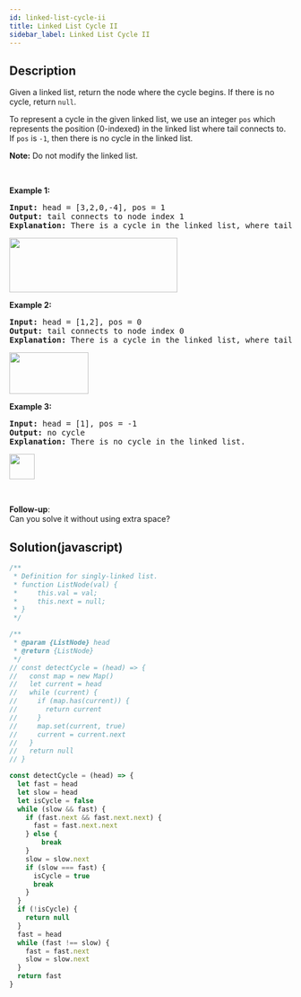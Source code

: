 ```yaml
---
id: linked-list-cycle-ii
title: Linked List Cycle II
sidebar_label: Linked List Cycle II
---
```

## Description
<div class="description">
<p>Given a linked list, return the node where the cycle begins. If there is no cycle, return <code>null</code>.</p>

<p>To represent a cycle in the given linked list, we use an integer <code>pos</code> which represents the position (0-indexed)&nbsp;in the linked list where tail connects to. If <code>pos</code> is <code>-1</code>, then there is no cycle in the linked list.</p>

<p><b>Note:</b> Do not modify the linked list.</p>

<p>&nbsp;</p>

<p><strong>Example 1:</strong></p>

<pre>
<strong>Input: </strong>head = [3,2,0,-4], pos = 1
<strong>Output: </strong>tail connects to node index 1
<strong>Explanation:</strong> There is a cycle in the linked list, where tail connects to the second node.
</pre>

<p><img alt="" src="https://assets.leetcode.com/uploads/2018/12/07/circularlinkedlist.png" style="height: 97px; width: 300px;" /></p>

<p><strong>Example 2:</strong></p>

<pre>
<strong>Input: </strong>head = [1,2], pos = 0
<strong>Output: </strong>tail connects to node index 0
<strong>Explanation:</strong> There is a cycle in the linked list, where tail connects to the first node.
</pre>

<p><img alt="" src="https://assets.leetcode.com/uploads/2018/12/07/circularlinkedlist_test2.png" style="height: 74px; width: 141px;" /></p>

<p><strong>Example 3:</strong></p>

<pre>
<strong>Input: </strong>head = [1], pos = -1
<strong>Output: </strong>no cycle
<strong>Explanation:</strong> There is no cycle in the linked list.
</pre>

<p><img alt="" src="https://assets.leetcode.com/uploads/2018/12/07/circularlinkedlist_test3.png" style="height: 45px; width: 45px;" /></p>

<p>&nbsp;</p>

<p><b>Follow-up</b>:<br />
Can you solve it without using extra space?</p>

</div>

## Solution(javascript)
```javascript
/**
 * Definition for singly-linked list.
 * function ListNode(val) {
 *     this.val = val;
 *     this.next = null;
 * }
 */

/**
 * @param {ListNode} head
 * @return {ListNode}
 */
// const detectCycle = (head) => {
//   const map = new Map()
//   let current = head
//   while (current) {
//     if (map.has(current)) {
//       return current
//     }
//     map.set(current, true)
//     current = current.next
//   }
//   return null
// }

const detectCycle = (head) => {
  let fast = head
  let slow = head
  let isCycle = false
  while (slow && fast) {
    if (fast.next && fast.next.next) {
      fast = fast.next.next
    } else {
        break
    }
    slow = slow.next
    if (slow === fast) {
      isCycle = true
      break
    }
  }
  if (!isCycle) {
    return null
  }
  fast = head
  while (fast !== slow) {
    fast = fast.next
    slow = slow.next
  }
  return fast
}

```